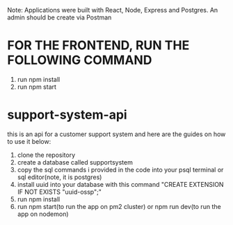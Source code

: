 Note: Applications were built with React, Node, Express and Postgres. An admin should be create via Postman
# FOR THE FRONTEND, RUN THE FOLLOWING COMMAND
1. run npm install
2. run npm start

# support-system-api
this is an api for a customer support system and here are the guides on how to use it below:
1. clone the repository
2. create a database called supportsystem
3. copy the sql commands i provided in the code into your psql terminal or sql editor(note, it is postgres)
4. install uuid into your database with this command "CREATE EXTENSION IF NOT EXISTS "uuid-ossp";"
5. run npm install
6. run npm start(to run the app on pm2 cluster) or npm run dev(to run the app on nodemon)
